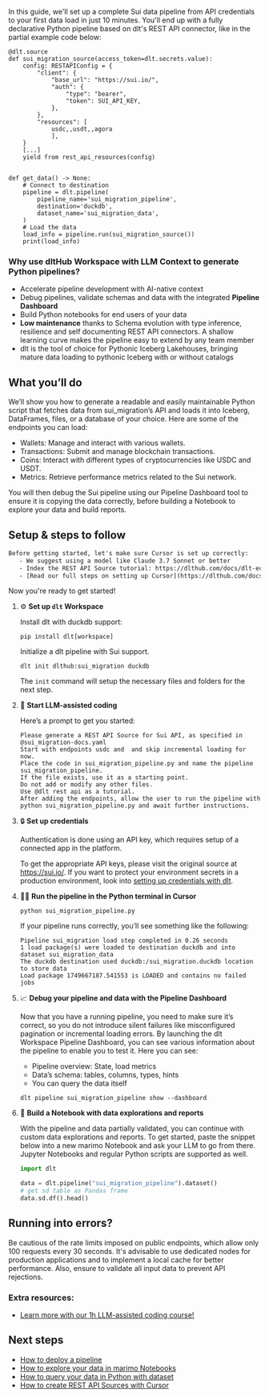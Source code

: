 In this guide, we'll set up a complete Sui data pipeline from API credentials to your first data load in just 10 minutes. You'll end up with a fully declarative Python pipeline based on dlt's REST API connector, like in the partial example code below:

```python-outcome
@dlt.source
def sui_migration_source(access_token=dlt.secrets.value):
    config: RESTAPIConfig = {
        "client": {
            "base_url": "https://sui.io/",
            "auth": {
                "type": "bearer",
                "token": SUI_API_KEY,
            },
        },
        "resources": [
            usdc,,usdt,,agora
            ],
    }
    [...]
    yield from rest_api_resources(config)


def get_data() -> None:
    # Connect to destination
    pipeline = dlt.pipeline(
        pipeline_name='sui_migration_pipeline',
        destination='duckdb',
        dataset_name='sui_migration_data', 
    )
    # Load the data
    load_info = pipeline.run(sui_migration_source())
    print(load_info) 
```

### Why use dltHub Workspace with LLM Context to generate Python pipelines?

- Accelerate pipeline development with AI-native context
- Debug pipelines, validate schemas and data with the integrated **Pipeline Dashboard**
- Build Python notebooks for end users of your data
- **Low maintenance** thanks to Schema evolution with type inference, resilience and self documenting REST API connectors. A shallow learning curve makes the pipeline easy to extend by any team member
- dlt is the tool of choice for Pythonic Iceberg Lakehouses, bringing mature data loading to pythonic Iceberg with or without catalogs

## What you’ll do

We’ll show you how to generate a readable and easily maintainable Python script that fetches data from sui_migration’s API and loads it into Iceberg, DataFrames, files, or a database of your choice. Here are some of the endpoints you can load:

- Wallets: Manage and interact with various wallets.
- Transactions: Submit and manage blockchain transactions.
- Coins: Interact with different types of cryptocurrencies like USDC and USDT.
- Metrics: Retrieve performance metrics related to the Sui network.

You will then debug the Sui pipeline using our Pipeline Dashboard tool to ensure it is copying the data correctly, before building a Notebook to explore your data and build reports.

## Setup & steps to follow

```default
Before getting started, let's make sure Cursor is set up correctly:
   - We suggest using a model like Claude 3.7 Sonnet or better
   - Index the REST API Source tutorial: https://dlthub.com/docs/dlt-ecosystem/verified-sources/rest_api/ and add it to context as **@dlt rest api**
   - [Read our full steps on setting up Cursor](https://dlthub.com/docs/dlt-ecosystem/llm-tooling/cursor-restapi#23-configuring-cursor-with-documentation)
```

Now you're ready to get started!

1. ⚙️ **Set up `dlt` Workspace**
    
    Install dlt with duckdb support:
    ```shell
    pip install dlt[workspace]
    ```

    Initialize a dlt pipeline with Sui support.
    ```shell
    dlt init dlthub:sui_migration duckdb
    ```

    The `init` command will setup the necessary files and folders for the next step.
    
2. 🤠 **Start LLM-assisted coding**
    
    Here’s a prompt to get you started:
    
    ```prompt
    Please generate a REST API Source for Sui API, as specified in @sui_migration-docs.yaml 
    Start with endpoints usdc and  and skip incremental loading for now. 
    Place the code in sui_migration_pipeline.py and name the pipeline sui_migration_pipeline. 
    If the file exists, use it as a starting point. 
    Do not add or modify any other files. 
    Use @dlt rest api as a tutorial. 
    After adding the endpoints, allow the user to run the pipeline with python sui_migration_pipeline.py and await further instructions.
    ```

    
3. 🔒 **Set up credentials** 
    
    Authentication is done using an API key, which requires setup of a connected app in the platform.
    
    To get the appropriate API keys, please visit the original source at https://sui.io/.
    If you want to protect your environment secrets in a production environment, look into [setting up credentials with dlt](https://dlthub.com/docs/walkthroughs/add_credentials).
    
4. 🏃‍♀️ **Run the pipeline in the Python terminal in Cursor**
    
    ```shell
    python sui_migration_pipeline.py
    ```
    
    If your pipeline runs correctly, you’ll see something like the following:
    
    ```shell
    Pipeline sui_migration load step completed in 0.26 seconds
    1 load package(s) were loaded to destination duckdb and into dataset sui_migration_data
    The duckdb destination used duckdb:/sui_migration.duckdb location to store data
    Load package 1749667187.541553 is LOADED and contains no failed jobs
    ```
    
5. 📈 **Debug your pipeline and data with the Pipeline Dashboard**

    Now that you have a running pipeline, you need to make sure it’s correct, so you do not introduce silent failures like misconfigured pagination or incremental loading errors. By launching the dlt Workspace Pipeline Dashboard, you can see various information about the pipeline to enable you to test it. Here you can see:
    - Pipeline overview: State, load metrics
    - Data’s schema: tables, columns, types, hints
    - You can query the data itself
    
    ```shell
    dlt pipeline sui_migration_pipeline show --dashboard
    ```
    
6. 🐍 **Build a Notebook with data explorations and reports**

    With the pipeline and data partially validated, you can continue with custom data explorations and reports. To get started, paste the snippet below into a new marimo Notebook and ask your LLM to go from there. Jupyter Notebooks and regular Python scripts are supported as well.

    
    ```python
    import dlt

   data = dlt.pipeline("sui_migration_pipeline").dataset()
   # get sd table as Pandas frame
   data.sd.df().head()
    ```

## Running into errors?

Be cautious of the rate limits imposed on public endpoints, which allow only 100 requests every 30 seconds. It's advisable to use dedicated nodes for production applications and to implement a local cache for better performance. Also, ensure to validate all input data to prevent API rejections.

### Extra resources:

- [Learn more with our 1h LLM-assisted coding course!](https://www.youtube.com/watch?v=GGid70rnJuM)

## Next steps

- [How to deploy a pipeline](https://dlthub.com/docs/walkthroughs/deploy-a-pipeline)
- [How to explore your data in marimo Notebooks](https://dlthub.com/docs/general-usage/dataset-access/marimo)
- [How to query your data in Python with dataset](https://dlthub.com/docs/general-usage/dataset-access/dataset)
- [How to create REST API Sources with Cursor](https://dlthub.com/docs/dlt-ecosystem/llm-tooling/cursor-restapi)